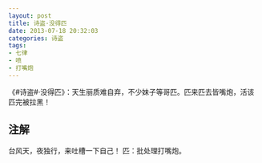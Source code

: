```yaml
---
layout: post
title: 诗盗·没得匹
date: 2013-07-18 20:32:03
categories: 诗盗
tags:
- 七律
- 喷
- 打嘴炮
---
```

《#诗盗#·没得匹》：天生丽质难自弃，不少妹子等哥匹。匹来匹去皆嘴炮，活该匹完被拉黑！

## 注解
台风天，夜独行，来吐槽一下自己！
匹：批处理打嘴炮。
